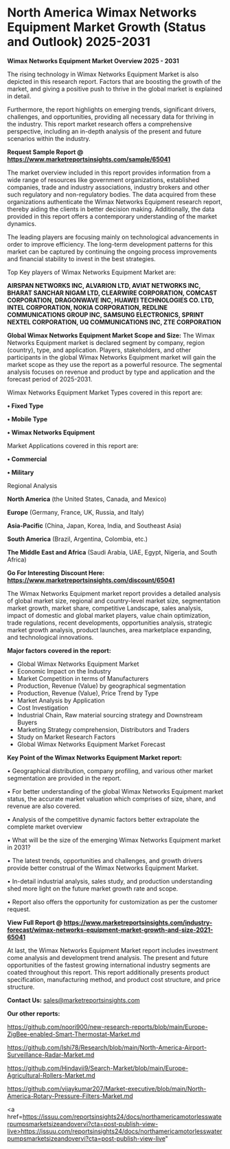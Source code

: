 # North America Wimax Networks Equipment Market Growth (Status and Outlook) 2025-2031

<Strong> Wimax Networks Equipment Market Overview 2025 - 2031</strong>

The rising technology in Wimax Networks Equipment Market is also depicted in this research report. Factors that are boosting the growth of the market, and giving a positive push to thrive in the global market is explained in detail.

Furthermore, the report highlights on emerging trends, significant drivers, challenges, and opportunities, providing all necessary data for thriving in the industry. This report market research offers a comprehensive perspective, including an in-depth analysis of the present and future scenarios within the industry.

<strong>Request Sample Report @ <a href=https://www.marketreportsinsights.com/sample/65041>https://www.marketreportsinsights.com/sample/65041</a></strong>

The market overview included in this report provides information from a wide range of resources like government organizations, established companies, trade and industry associations, industry brokers and other such regulatory and non-regulatory bodies. The data acquired from these organizations authenticate the Wimax Networks Equipment research report, thereby aiding the clients in better decision making. Additionally, the data provided in this report offers a contemporary understanding of the market dynamics.

The leading players are focusing mainly on technological advancements in order to improve efficiency. The long-term development patterns for this market can be captured by continuing the ongoing process improvements and financial stability to invest in the best strategies.

Top Key players of Wimax Networks Equipment Market are:

<strong>AIRSPAN NETWORKS INC, ALVARION LTD, AVIAT NETWORKS INC, BHARAT SANCHAR NIGAM LTD, CLEARWIRE CORPORATION, COMCAST CORPORATION, DRAGONWAVE INC, HUAWEI TECHNOLOGIES CO. LTD, INTEL CORPORATION, NOKIA CORPORATION, REDLINE COMMUNICATIONS GROUP INC, SAMSUNG ELECTRONICS, SPRINT NEXTEL CORPORATION, UQ COMMUNICATIONS INC, ZTE CORPORATION</strong>

<strong><b>Global Wimax Networks Equipment Market Scope and Size:</b></strong>
The Wimax Networks Equipment market is declared segment by company, region (country), type, and application. Players, stakeholders, and other participants in the global Wimax Networks Equipment market will gain the market scope as they use the report as a powerful resource. The segmental analysis focuses on revenue and product by type and application and the forecast period of 2025-2031.

Wimax Networks Equipment Market Types covered in this report are:

<strong>• Fixed Type

• Mobile Type

• Wimax Networks Equipment</strong>

Market Applications covered in this report are:

<strong>• Commercial

• Military</strong> 

Regional Analysis

<strong>North America</strong> (the United States, Canada, and Mexico)

<strong>Europe</strong> (Germany, France, UK, Russia, and Italy)

<strong>Asia-Pacific</strong> (China, Japan, Korea, India, and Southeast Asia)

<strong>South America</strong> (Brazil, Argentina, Colombia, etc.)

<strong>The Middle East and Africa</strong> (Saudi Arabia, UAE, Egypt, Nigeria, and South Africa)

<strong>Go For Interesting Discount Here: <a href=https://www.marketreportsinsights.com/discount/65041>https://www.marketreportsinsights.com/discount/65041</a></strong>

The Wimax Networks Equipment market report provides a detailed analysis of global market size, regional and country-level market size, segmentation market growth, market share, competitive Landscape, sales analysis, impact of domestic and global market players, value chain optimization, trade regulations, recent developments, opportunities analysis, strategic market growth analysis, product launches, area marketplace expanding, and technological innovations.

<strong><b>Major factors covered in the report:</b></strong>
<ul>
  <li>Global Wimax Networks Equipment Market </li>
  <li>Economic Impact on the Industry</li>
  <li>Market Competition in terms of Manufacturers</li>
  <li>Production, Revenue (Value) by geographical segmentation</li>
  <li>Production, Revenue (Value), Price Trend by Type</li>
  <li>Market Analysis by Application</li>
  <li>Cost Investigation</li>
  <li>Industrial Chain, Raw material sourcing strategy and Downstream Buyers</li>
  <li>Marketing Strategy comprehension, Distributors and Traders</li>
  <li>Study on Market Research Factors</li>
  <li>Global Wimax Networks Equipment Market Forecast</li>
</ul>

<strong><b>Key Point of the Wimax Networks Equipment Market report:</b></strong>

• Geographical distribution, company profiling, and various other market segmentation are provided in the report.

• For better understanding of the global Wimax Networks Equipment market status, the accurate market valuation which comprises of size, share, and revenue are also covered.

• Analysis of the competitive dynamic factors better extrapolate the complete market overview

• What will be the size of the emerging Wimax Networks Equipment market in 2031?

• The latest trends, opportunities and challenges, and growth drivers provide better construal of the Wimax Networks Equipment Market.

• In-detail industrial analysis, sales study, and production understanding shed more light on the future market growth rate and scope.

• Report also offers the opportunity for customization as per the customer request.

<strong><b>View Full Report @ <a href=https://www.marketreportsinsights.com/industry-forecast/wimax-networks-equipment-market-growth-and-size-2021-65041>https://www.marketreportsinsights.com/industry-forecast/wimax-networks-equipment-market-growth-and-size-2021-65041</a></b></strong>


At last, the Wimax Networks Equipment Market report includes investment come analysis and development trend analysis. The present and future opportunities of the fastest growing international industry segments are coated throughout this report. This report additionally presents product specification, manufacturing method, and product cost structure, and price structure.

<strong>Contact Us:</strong>
sales@marketreportsinsights.com

<strong>Our other reports:</strong>

<a href=https://github.com/noori900/new-research-reports/blob/main/Europe-ZigBee-enabled-Smart-Thermostat-Market.md>https://github.com/noori900/new-research-reports/blob/main/Europe-ZigBee-enabled-Smart-Thermostat-Market.md</a>

<a href=https://github.com/Ishi78/Research/blob/main/North-America-Airport-Surveillance-Radar-Market.md>https://github.com/Ishi78/Research/blob/main/North-America-Airport-Surveillance-Radar-Market.md</a>

<a href=https://github.com/Hindavii9/Search-Market/blob/main/Europe-Agricultural-Rollers-Market.md>https://github.com/Hindavii9/Search-Market/blob/main/Europe-Agricultural-Rollers-Market.md</a>

<a href=https://github.com/vijaykumar207/Market-executive/blob/main/North-America-Rotary-Pressure-Filters-Market.md>https://github.com/vijaykumar207/Market-executive/blob/main/North-America-Rotary-Pressure-Filters-Market.md</a>

<a href=https://issuu.com/reportsinsights24/docs/northamericamotorlesswaterpumpsmarketsizeandovervi?cta=post-publish-view-live>https://issuu.com/reportsinsights24/docs/northamericamotorlesswaterpumpsmarketsizeandovervi?cta=post-publish-view-live</a>"
